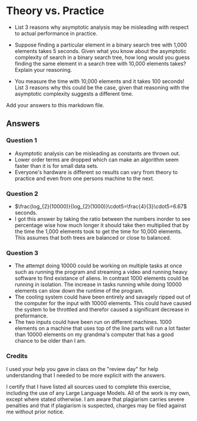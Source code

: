 # Theory vs. Practice

- List 3 reasons why asymptotic analysis may be misleading with respect to
  actual performance in practice.

- Suppose finding a particular element in a binary search tree with 1,000
  elements takes 5 seconds. Given what you know about the asymptotic complexity
  of search in a binary search tree, how long would you guess finding the same
  element in a search tree with 10,000 elements takes? Explain your reasoning.

- You measure the time with 10,000 elements and it takes 100 seconds! List 3
  reasons why this could be the case, given that reasoning with the asymptotic
  complexity suggests a different time.

Add your answers to this markdown file.


## Answers

### Question 1
* Asymptotic analysis can be misleading as constants are thrown out.
* Lower order terms are dropped which can make an algorithm seem faster than it is for small data sets.
* Everyone's hardware is different so results can vary from theory to practice and even from one persons machine to the next.

### Question 2
* $\frac{log_{2}(10000)}{log_{2}(1000)}\cdot5=\frac{4}{3}\cdot5=6.67$ seconds.
* I got this answer by taking the ratio between the numbers inorder to see percentage wise how much longer it should take then multiplied that by the time the 1,000 elements took to get the time for 10,000 elements. This assumes that both trees are balanced or close to balanced. 

### Question 3 
* The attempt doing 10000 could be working on multiple tasks at once such as running the program and streaming a video and running heavy software to find existance of aliens. In contrast 1000 elements could be running in isolation. The increase in tasks running while doing 10000 elements can slow down the runtime of the program. 
* The cooling system could have been entirely and savagely ripped out of the computer for the input with 10000 elements. This could have caused the system to be throttled and therefor caused a significant decrease in preformance.
* The two inputs could have been run on different machines. 1000 elements on a machine that uses top of the line parts will run a lot faster than 10000 elements on my grandma's computer that has a good chance to be older than I am.

### Credits

I used your help you gave in class on the "review day" for help understanding that I needed to be more explicit with the answers.

I certify that I have listed all sources used to complete this exercise, including the use of any Large Language Models. All of the work is my own, except where stated otherwise. I am aware that plagiarism carries severe penalties and that if plagiarism is suspected, charges may be filed against me without prior notice.
